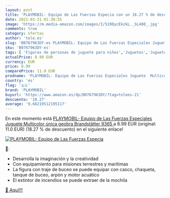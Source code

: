 ```yaml
---
layout: post
title: 'PLAYMOBIL- Equipo de Las Fuerzas Especia con un 18.27 % de descuento'
date: 2021-03-21 01:38:55
image: 'https://m.media-amazon.com/images/I/5190ycEkzkL._SL400_.jpg'
comments: true
category: ofertas
author: 'tole.es'
slug: 'B0767963DY-es PLAYMOBIL- Equipo de Las Fuerzas Especiales Juguete...'
sku: 'B0767963DY-es'
tags: [ 'Figuras de personas de juguete para niños','Juguetes','Juguetes y juegos','Muñecos y figuras','playmobil','playmobil-', ]
actualPrice: 8.99 EUR
currency: EUR
price: 8.99
comparePrice: 11.0 EUR
prodname: 'PLAYMOBIL- Equipo de Las Fuerzas Especiales Juguete  Multicolor  única  geobra Brandstätter 9365 '
country: 'es'
flag: '🇪🇸'
brand: 'PLAYMOBIL'
buyurl: 'https://www.amazon.es/dp/B0767963DY/?tag=tolees-21'
descuento: '18.27'
average: '9.68219512195117'
---
```


En este momento está [PLAYMOBIL- Equipo de Las Fuerzas Especiales Juguete  Multicolor  única  geobra Brandstätter 9365 ](https://www.amazon.es/dp/B0767963DY/?tag=tolees-21) a 8.99 EUR (original: 11.0 EUR) (18.27 %  de descuento) en el siguiente enlace!

[![PLAYMOBIL- Equipo de Las Fuerzas Especia](https://m.media-amazon.com/images/I/5190ycEkzkL._SL400_.jpg)](https://www.amazon.es/dp/B0767963DY/?tag=tolees-21)

🔎:

- Desarrolla la imaginación y la creatividad
- Con equipamiento para misiones terrestres y marítimas
- La figura con traje de buceo se puede equipar con casco, chaqueta, tanque de buceo, arpón y motor acuático
- El extintor de incendios se puede extraer de la mochila

[🛒 Aquí!!!](https://www.amazon.es/dp/B0767963DY/?tag=tolees-21)

